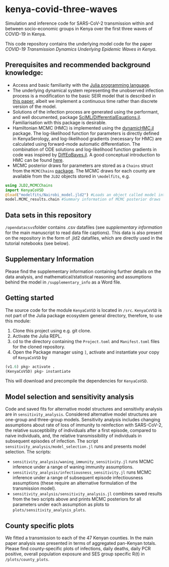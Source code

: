 # kenya-covid-three-waves
 Simulation and inference code for SARS-CoV-2 transmission within and between socio-economic groups in Kenya over the first three waves of COVID-19 in Kenya.

This code repository contains the underlying model code for the paper *COVID-19 Transmission Dynamics Underlying Epidemic Waves in Kenya*.
## Prerequisites and recommended background knowledge:
* Access and basic familiarity with the [Julia programming language](https://julialang.org/).
* The underlying dynamical system representing the unobserved infection process is a modification to the basic SEIR model that is described in [this paper](https://journals.sagepub.com/doi/full/10.1177/0962280217747054), albeit we implement a continuous time rather than discrete version of the model.
* Solutions of the infection process are generated using the performant, and well documented, package [SciML/DifferentialEquations.jl](https://github.com/SciML/DifferentialEquations.jl). Familiarisation with this package is desirable.
* Hamiltonian MCMC (HMC) is implemented using the [dynamicHMC.jl](https://github.com/tpapp/DynamicHMC.jl) package. The log-likelihood function for parameters is directly defined in KenyaSerology, and log-likelihood gradients (necessary for HMC) are calculated using forward-mode automatic differentiation. The combination of ODE solutions and log-likelihood function gradients in code was inspired by [DiffEqBayes.jl](https://github.com/SciML/DiffEqBayes.jl). A good conceptual introduction to HMC can be found [here](https://arxiv.org/abs/1701.02434).
* MCMC posterior draws for parameters are stored as a `Chains` struct from the `MCMCChains` [package](https://github.com/TuringLang/MCMCChains.jl). The MCMC draws for each county are available from the `JLD2` objects stored in `\modelfits`, e.g.
```julia
using JLD2,MCMCChains
import KenyaCoVSD
@load("modelfits/Nairobi_model.jld2") #Loads an object called model into Main scope which contains information about Nairobi county
model.MCMC_results.chain #Summary information of MCMC posterior draws
```

## Data sets in this repository

`/opendatacsvs`folder contains .csv datafiles (see *supplementary information* for the main manuscript to read data file captions). This data is also present on the repository in the form of .jld2 datafiles, which are directly used in the tutorial notebooks (see below).

## Supplementary Information

Please find the supplementary information containing further details on the data analysis, and mathematical/statistical reasoning and assumptions behind the model in `/supplementary_info` as a Word file.

## Getting started

The source code for the module `KenyaCoVSD` is located in `/src`. `KenyaCoVSD` is not part of the Julia package ecosystem general directory, therefore, to use this module:

1. Clone this project using e.g. git clone.
2. Activate the Julia REPL.
3. cd to the directory containing the `Project.toml` and `Manifest.toml` files for the cloned repository.
4. Open the Package manager using `]`, activate and instantiate your copy of `KenyaCoVSD` by

```julia
(v1.6) pkg> activate .
(KenyaCoVSD) pkg> instantiate
```
This will download and precompile the dependencies for `KenyaCoVSD`.

## Model selection and sensitivity analysis

Code and saved fits for alternative model structures and sensitivity analysis are in `sensitivity_analysis`. Considered alternative model structures are one-group and three-group models. Sensitivity analysis includes changing assumptions about rate of loss of immunity to reinfection with SARS-CoV-2, the relative susceptibility of individuals after a first episode, compared to naive individuals, and, the relative transmissibility of individuals in subsequent episodes of infection. The script `sensitivity_analysis/model_selection.jl` runs and presents model selection. The scripts:

* `sensitivity_analysis/waning_immunity_sensitivity.jl` runs MCMC inference under a range of waning immunity assumptions.
* `sensitivity_analysis/infectiousness_sensitivity.jl` runs MCMC inference under a range of subsequent episode infectiousness assumptions (these require an alternative formulation of the transmission model).
* `sensitivity_analysis/sensitivity_analysis.jl` combines saved results from the two scripts above and prints MCMC posteriors for all parameters under each assumption as plots to `plots/sensitivity_analysis_plots`.

## County specific plots

We fitted a transmission to each of the 47 Kenyan counties. In the main paper analysis was presented in terms of aggregated pan-Kenyan totals. Please find county-specific plots of infections, daily deaths, daily PCR positive, overall population exposure and SES group specific R(t) in `/plots/county_plots`.